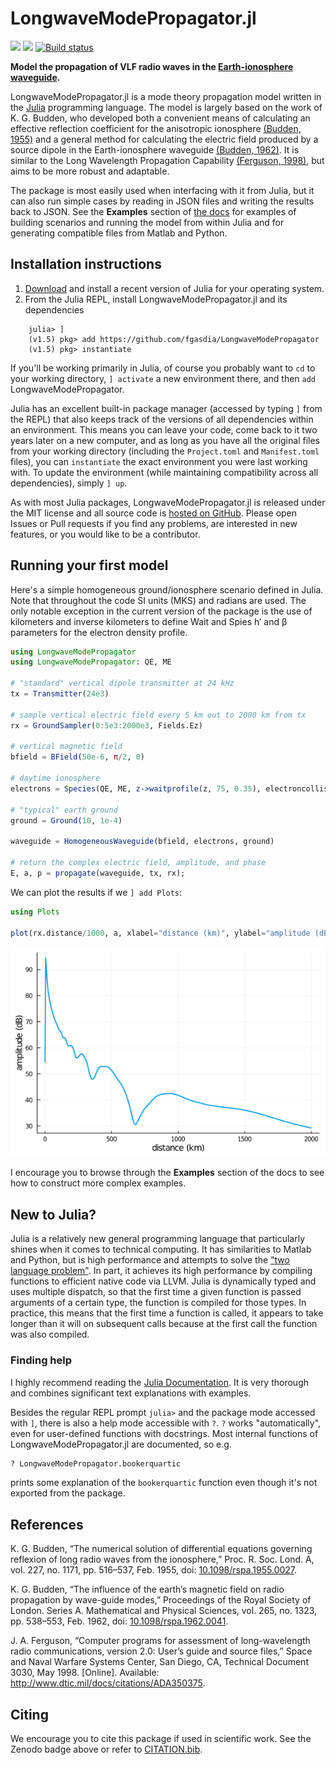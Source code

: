 # LongwaveModePropagator.jl

[![](https://img.shields.io/badge/docs-stable-blue.svg)](https://fgasdia.github.io/LongwaveModePropagator.jl/stable)
[![](https://img.shields.io/badge/docs-dev-blue.svg)](https://fgasdia.github.io/LongwaveModePropagator.jl/dev)
[![Build status][gha-img]][gha-url]

**Model the propagation of VLF radio waves in the [Earth-ionosphere waveguide](https://en.wikipedia.org/wiki/Earth%E2%80%93ionosphere_waveguide).**

LongwaveModePropagator.jl is a mode theory propagation model written in the [Julia](https://julialang.org/) programming language.
The model is largely based on the work of K. G. Budden, who developed both a convenient means of calculating an effective reflection coefficient for the anisotropic ionosphere [(Budden, 1955)](#Budden1955a) and a general method for calculating the electric field produced by a source dipole in the Earth-ionosphere waveguide [(Budden, 1962)](#Budden1962).
It is similar to the Long Wavelength Propagation Capability [(Ferguson, 1998)](#Ferguson1998), but aims to be more robust and adaptable.

The package is most easily used when interfacing with it from Julia, but it can also run simple cases by reading in JSON files and writing the results back to JSON.
See the **Examples** section of [the docs](https://fgasdia.github.io/LongwaveModePropagator.jl/stable) for examples of building scenarios and running the model from within Julia and for generating compatible files from Matlab and Python.

## Installation instructions

1. [Download](https://julialang.org/downloads/) and install a recent version of Julia for your operating system.
2. From the Julia REPL, install LongwaveModePropagator.jl and its dependencies

```
    julia> ]
    (v1.5) pkg> add https://github.com/fgasdia/LongwaveModePropagator
    (v1.5) pkg> instantiate
```

If you'll be working primarily in Julia, of course you probably want to `cd` to your working directory, `] activate` a new environment there, and then `add` LongwaveModePropagator.

Julia has an excellent built-in package manager (accessed by typing `]` from the REPL) that also keeps track of the versions of all dependencies within an environment.
This means you can leave your code, come back to it two years later on a new computer, and as long as you have all the original files from your working directory (including the `Project.toml` and `Manifest.toml` files), you can `instantiate` the exact environment you were last working with.
To update the environment (while maintaining compatibility across all dependencies), simply
`] up`.

As with most Julia packages, LongwaveModePropagator.jl is released under the MIT license and all source code is [hosted on GitHub](https://github.com/fgasdia/LongwaveModeSolver).
Please open Issues or Pull requests if you find any problems, are interested in new features, or you would like to be a contributor.

## Running your first model

Here's a simple homogeneous ground/ionosphere scenario defined in Julia.
Note that throughout the code SI units (MKS) and radians are used.
The only notable exception in the current version of the package is the use of kilometers and inverse kilometers to define Wait and Spies h′ and β parameters for the electron density profile.

```julia
using LongwaveModePropagator
using LongwaveModePropagator: QE, ME

# "standard" vertical dipole transmitter at 24 kHz
tx = Transmitter(24e3)

# sample vertical electric field every 5 km out to 2000 km from tx
rx = GroundSampler(0:5e3:2000e3, Fields.Ez)

# vertical magnetic field
bfield = BField(50e-6, π/2, 0)

# daytime ionosphere
electrons = Species(QE, ME, z->waitprofile(z, 75, 0.35), electroncollisionfrequency)

# "typical" earth ground
ground = Ground(10, 1e-4)

waveguide = HomogeneousWaveguide(bfield, electrons, ground)

# return the complex electric field, amplitude, and phase
E, a, p = propagate(waveguide, tx, rx);
```

We can plot the results if we `] add Plots`:

```julia
using Plots

plot(rx.distance/1000, a, xlabel="distance (km)", ylabel="amplitude (dB)")
```

![](indexexample.png)

I encourage you to browse through the **Examples** section of the docs to see how to construct more complex examples.

## New to Julia?

Julia is a relatively new general programming language that particularly shines when it comes to technical computing.
It has similarities to Matlab and Python, but is high performance and attempts to solve the ["two language problem"](https://thebottomline.as.ucsb.edu/2018/10/julia-a-solution-to-the-two-language-programming-problem).
In part, it achieves its high performance by compiling functions to efficient native code via LLVM.
Julia is dynamically typed and uses multiple dispatch, so that the first time a given function is passed arguments of a certain type, the function is compiled for those types.
In practice, this means that the first time a function is called, it appears to take longer than it will on subsequent calls because at the first call the function was also compiled.

### Finding help

I highly recommend reading the [Julia Documentation](https://docs.julialang.org/en/v1/).
It is very thorough and combines significant text explanations with examples.

Besides the regular REPL prompt `julia>` and the package mode accessed with `]`, there is also a help mode accessible with `?`.
`?` works "automatically", even for user-defined functions with docstrings.
Most internal functions of LongwaveModePropagator.jl are documented, so e.g.
```julia
? LongwaveModePropagator.bookerquartic
```
prints some explanation of the `bookerquartic` function even though it's not exported from the package.


## References

<a name="Budden1955a"></a>K. G. Budden, “The numerical solution of differential equations governing reflexion of long radio waves from the ionosphere,” Proc. R. Soc. Lond. A, vol. 227, no. 1171, pp. 516–537, Feb. 1955, doi: [10.1098/rspa.1955.0027](https://doi.org/10.1098/rspa.1955.0027).

<a name="Budden1962"></a>K. G. Budden, “The influence of the earth’s magnetic field on radio propagation by wave-guide modes,” Proceedings of the Royal Society of London. Series A. Mathematical and Physical Sciences, vol. 265, no. 1323, pp. 538–553, Feb. 1962, doi: [10.1098/rspa.1962.0041](https://doi.org/10.1098/rspa.1962.0041).

<a name="Ferguson1998"></a>J. A. Ferguson, “Computer programs for assessment of long-wavelength radio communications, version 2.0: User’s guide and source files,” Space and Naval Warfare Systems Center, San Diego, CA, Technical Document 3030, May 1998. [Online]. Available: http://www.dtic.mil/docs/citations/ADA350375.

## Citing

We encourage you to cite this package if used in scientific work. See the Zenodo
badge above or refer to [CITATION.bib](CITATION.bib).


[gha-img]: https://github.com/fgasdia/LongwaveModePropagator.jl/workflows/CI/badge.svg
[gha-url]: https://github.com/fgasdia/LongwaveModePropagator.jl/actions?query=workflow
